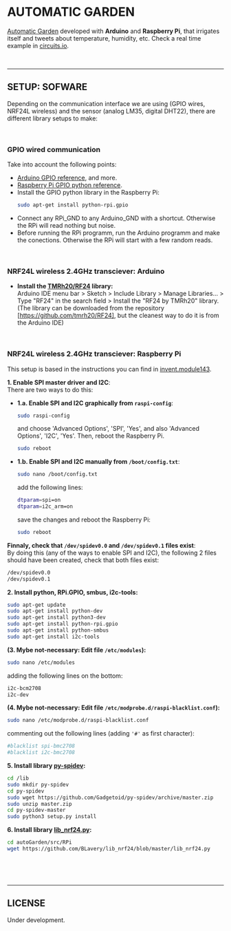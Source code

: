 # AUTOMATIC GARDEN

[Automatic Garden] developed with **Arduino** and **Raspberry Pi**, that irrigates itself and tweets about temperature, humidity, etc. Check a real time example in [circuits.io].

 

--------------------------------------------------------------------------------
## SETUP: SOFWARE
Depending on the communication interface we are using (GPIO wires, NRF24L wireless) and the sensor (analog LM35, digital DHT22), there are different library setups to make:

 

### GPIO wired communication
Take into account the following points:
- [Arduino GPIO reference], and more.
- [Raspberry Pi GPIO python reference].
- Install the GPIO python library in the Raspberry Pi:
  ```sh
  sudo apt-get install python-rpi.gpio
  ```
- Connect any RPi_GND to any Arduino_GND with a shortcut. Otherwise the RPi will read nothing but noise.
- Before running the RPi programm, run the Arduino programm and make the conections. Otherwise the RPi will start with a few random reads.

 

### NRF24L wireless 2.4GHz transciever: Arduino
- **Install the [TMRh20/RF24] library:**  
Arduino IDE menu bar > Sketch > Include Library > Manage Libraries... > Type "RF24" in the search field > Install the "RF24 by TMRh20" library.  
(The library can be downloaded from the repository [https://github.com/tmrh20/RF24], but the cleanest way to do it is from the Arduino IDE)

 

### NRF24L wireless 2.4GHz transciever: Raspberry Pi
This setup is based in the instructions you can find in [invent.module143].

**1. Enable SPI master driver and I2C**:  
There are two ways to do this:  
  - **1.a. Enable SPI and I2C graphically from `raspi-config`**:
    ```sh
    sudo raspi-config
    ```
    and choose 'Advanced Options', 'SPI', 'Yes', and also 'Advanced Options', 'I2C', 'Yes'. Then, reboot the Raspberry Pi.
    ```sh
    sudo reboot
    ```
  - **1.b. Enable SPI and I2C manually from `/boot/config.txt`**:
    ```sh
    sudo nano /boot/config.txt
    ```
    add the following lines:
    ```sh
    dtparam=spi=on
    dtparam=i2c_arm=on
    ```
    save the changes and reboot the Raspberry Pi:
    ```sh
    sudo reboot
    ```

**Finnaly, check that `/dev/spidev0.0` and `/dev/spidev0.1` files exist**:  
By doing this (any of the ways to enable SPI and I2C), the following 2 files should have been created, check that both files exist:
```sh
/dev/spidev0.0
/dev/spidev0.1
```

**2. Install python, RPi.GPIO, smbus, i2c-tools:**
```sh
sudo apt-get update
sudo apt-get install python-dev
sudo apt-get install python3-dev
sudo apt-get install python-rpi.gpio
sudo apt-get install python-smbus
sudo apt-get install i2c-tools
```

**(3. Mybe not-necessary: Edit file `/etc/modules`):** 
```sh
sudo nano /etc/modules
```
adding the following lines on the bottom: 
```sh
i2c-bcm2708
i2c-dev
```

**(4. Mybe not-necessary: Edit file `/etc/modprobe.d/raspi-blacklist.conf`):** 
```sh
sudo nano /etc/modprobe.d/raspi-blacklist.conf
```
commenting out the following lines (adding `'#'` as first character): 
```sh
#blacklist spi-bmc2708
#blacklist i2c-bmc2708
```

**5. Install library [py-spidev]:** 
```sh
cd /lib
sudo mkdir py-spidev
cd py-spidev
sudo wget https://github.com/Gadgetoid/py-spidev/archive/master.zip
sudo unzip master.zip
cd py-spidev-master
sudo python3 setup.py install
```

**6. Install library [lib_nrf24.py]:** 
```sh
cd autoGarden/src/RPi
wget https://github.com/BLavery/lib_nrf24/blob/master/lib_nrf24.py
```

 

 

--------------------------------------------------------------------------------
## LICENSE
Under development.




[Automatic Garden]:  <https://github.com/JaimeMartinSoler/autoGarden>
[circuits.io]: <https://circuits.io/circuits/2723637-autogardenr>
[Arduino GPIO reference]: <https://www.arduino.cc/en/Reference/HomePage>
[Raspberry Pi GPIO python reference]: <https://sourceforge.net/p/raspberry-gpio-python/wiki/Examples/>
[TMRh20/RF24]: <http://tmrh20.github.io/RF24/>
[https://github.com/tmrh20/RF24]: <https://github.com/tmrh20/RF24>
[invent.module143]: <http://invent.module143.com/daskal_tutorial/rpi-3-tutorial-14-wireless-pi-to-arduino-communication-with-nrf24l01/>
[py-spidev]: <https://github.com/Gadgetoid/py-spidev>
[lib_nrf24.py]: <https://github.com/BLavery/lib_nrf24>




[//]: # (.md editor: <http://dillinger.io/>)
[//]: # (.md cheatsheet: <https://github.com/adam-p/markdown-here/wiki/Markdown-Cheatsheet>)
[//]: # (Invisible character for extra line breaking " ": <http://stackoverflow.com/questions/17978720/invisible-characters-ascii>)
[//]: # (other [unsuccessful] NRF24 tutorial: <http://www.akirasan.net/raspbpi-arduino-com-bidireccional-nrf24l01/>)

